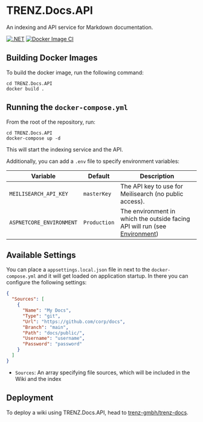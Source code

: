 # TRENZ.Docs.API

An indexing and API service for Markdown documentation.

[![.NET](https://github.com/trenz-gmbh/trenz-docs-api/actions/workflows/dotnet.yml/badge.svg)](https://github.com/trenz-gmbh/trenz-docs-api/actions/workflows/dotnet.yml)
[![Docker Image CI](https://github.com/trenz-gmbh/trenz-docs-api/actions/workflows/docker-image.yml/badge.svg)](https://github.com/trenz-gmbh/trenz-docs-api/actions/workflows/docker-image.yml)

## Building Docker Images

To build the docker image, run the following command:

```
cd TRENZ.Docs.API
docker build .
```

## Running the `docker-compose.yml`

From the root of the repository, run:

```
cd TRENZ.Docs.API
docker-compose up -d
```

This will start the indexing service and the API.

Additionally, you can add a `.env` file to specify environment variables:

| Variable                 | Default                 | Description                                                                  |
|--------------------------|-------------------------|------------------------------------------------------------------------------|
| `MEILISEARCH_API_KEY`    | `masterKey`             | The API key to use for Meilisearch (no public access).                       |
| `ASPNETCORE_ENVIRONMENT` | `Production`            | The environment in which the outside facing API will run (see [Environment]) |

## Available Settings

You can place a `appsettings.local.json` file in next to the `docker-compose.yml` and it will get loaded on application startup.
In there you can configure the following settings:

```json
{
  "Sources": [
    {
      "Name": "My Docs",
      "Type": "git",
      "Url": "https://github.com/corp/docs",
      "Branch": "main",
      "Path": "docs/public/",
      "Username": "username",
      "Password": "password"
    }
  ]
}
```

- `Sources`: An array specifying file sources, which will be included in the Wiki and the index

[Environment]: https://docs.microsoft.com/en-us/aspnet/core/fundamentals/host/web-host?view=aspnetcore-6.0#environment

## Deployment

To deploy a wiki using TRENZ.Docs.API, head to [trenz-gmbh/trenz-docs](https://github.com/trenz-gmbh/trenz-docs#user-content-deployment).
